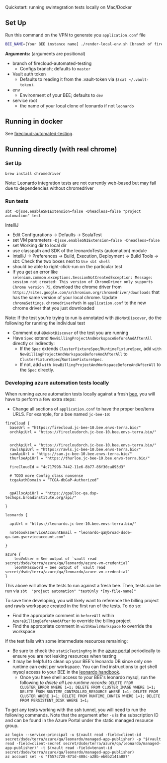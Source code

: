 Quickstart: running swintegration tests locally on Mac/Docker 

## Set Up

Run this command on the VPN to generate you `application.conf` file
```bash
BEE_NAME=[Your BEE instance name] ./render-local-env.sh [branch of firecloud-automated-testing] [vault token] [env] [service root]
```

**Arguments:** (arguments are positional)

* branch of firecloud-automated-testing
	* Configs branch; defaults to `master`
* Vault auth token
	* Defaults to reading it from the .vault-token via `$(cat ~/.vault-token)`.
* env
	* Environment of your BEE; defaults to `dev`
* service root
	* the name of your local clone of leonardo if not `leonardo`



## Running in docker

See [firecloud-automated-testing](https://github.com/broadinstitute/firecloud-automated-testing).


## Running directly (with real chrome)

### Set Up

```
brew install chromedriver
```

Note: Leonardo integration tests are not currently web-based but may fail due to dependencies without chromedriver
	
### Run tests

`sbt -Djsse.enableSNIExtension=false -Dheadless=false "project automation" test`

IntelliJ
- Edit Configurations -> Defaults -> ScalaTest
- set VM parameters `-Djsse.enableSNIExtension=false -Dheadless=false`
- set Working dir to local dir
- use classpath and SDK of the leonardoTests (automation) module
- IntelliJ -> Preferences -> Build, Execution, Deployment -> Build Tools -> sbt: Check the two boxes next to `Use sbt shell`
- should be able to right-click-run on the particular test
- If you get an error like `selenium.common.exceptions.SessionNotCreatedException: Message: session not created: This version of ChromeDriver only supports Chrome version 75`,
download the chrome driver from `https://sites.google.com/a/chromium.org/chromedriver/downloads` that has the same version of your local chrome. Update `chromeSettings.chromedriverPath`
in `application.conf` to the new chrome driver that you just downloaded

Note: If the test you're trying to run is annotated with `@DoNotDiscover`, do the following for running the individual test
- Comment out `@DoNotDiscover` of the test you are running
- Have `Spec` extend `NewBillingProjectAndWorkspaceBeforeAndAfterAll` directly or indirectly:
	- If the `Spec` extends `ClusterFixtureSpec`/`RuntimeFixtureSpec`, add `with NewBillingProjectAndWorkspaceBeforeAndAfterAll` to `ClusterFixtureSpec`/`RuntimeFixtureSpec`. 
	- If not, add `with NewBillingProjectAndWorkspaceBeforeAndAfterAll` to the `Spec` directly.

### Developing azure automation tests locally

When running azure automation tests locally against a fresh [bee](https://broadworkbench.atlassian.net/wiki/spaces/IA/pages/2839576631/How+to+BEE), you will have to perform a few extra steps:

- Change all sections of `application.conf` to have the proper bee/terra URLS. For example, for a bee named `jc-bee-10`:
```
fireCloud {
  baseUrl = "https://firecloud.jc-bee-10.bee.envs-terra.bio/"
  orchApiUrl = "https://firecloudorch.jc-bee-10.bee.envs-terra.bio/"


  orchApiUrl = "https://firecloudorch.jc-bee-10.bee.envs-terra.bio/"
  rawlsApiUrl = "https://rawls.jc-bee-10.bee.envs-terra.bio/"
  samApiUrl = "https://sam.jc-bee-10.bee.envs-terra.bio/"
  thurloeApiUrl = "https://thurloe.jc-bee-10.bee.envs-terra.bio/"

  fireCloudId = "4c717998-7442-11e6-8b77-86f30ca893d3"

  # TODO more Config class nonsense
  tcgaAuthDomain = “TCGA-dbGaP-Authorized”


  gpAllocApiUrl = "https://gpalloc-qa.dsp-techops.broadinstitute.org/api/"

}

leonardo {

  apiUrl = "https://leonardo.jc-bee-10.bee.envs-terra.bio/"

  notebooksServiceAccountEmail = "leonardo-qa@broad-dsde-qa.iam.gserviceaccount.com"

}

azure {
	leoVmUser = See output of `vault read secret/dsde/terra/azure/qa/leonardo/azure-vm-credential`
	leoVmPassword = See output of `vault read secret/dsde/terra/azure/qa/leonardo/azure-vm-credential`
}
```

This above will allow the tests to run against a fresh bee. Then, tests can be run via `sbt  "project automation" "testOnly *[my-file-name]"`

To save time developing, you will likely want to reference the billing project and rawls workspace created in the first run of the tests.
To do so:
- Find the appropriate comment in `beforeAll` within `AzureBillingBeforeAndAfter` to override the billing project
- Find the appropriate comment in `withRawlsWorkspace` to override the workspace

If the test fails with some intermediate resources remaining:
- Be sure to check the `staticTestingMrg` in the [azure portal](https://portal.azure.com/#@azure.dev.envs-terra.bio/resource/subscriptions/f557c728-871d-408c-a28b-eb6b2141a087/resourceGroups/staticTestingMrg/overview) periodically to ensure you are not leaking resources when testing
- It may be helpful to clean up your BEE's leonardo DB since only one runtime can exist per workspace. You can find instructions to get shell mysql access to your BEE in the [leonardo handbook](https://broadworkbench.atlassian.net/wiki/spaces/IA/pages/2839576631/How+to+BEE#Connecting-to-your-BEE%E2%80%99s-databases).
  - Once you have shell access to your BEE's leonardo mysql, run the following *to delete all Leo runtime records*: `DELETE FROM CLUSTER_ERROR WHERE 1=1; DELETE FROM CLUSTER_IMAGE WHERE 1=1; DELETE FROM RUNTIME_CONTROLLED_RESOURCE WHERE 1=1; DELETE FROM CLUSTER WHERE 1=1; DELETE FROM RUNTIME_CONFIG WHERE 1=1; DELETE FROM PERSISTENT_DISK WHERE 1=1;`

To get any tests working with the ssh tunnel, you will need to run the following commands. Note that the argument after `-s` is the subscription ID and can be found in the Azure Portal under the static managed resource group.
```
az login --service-principal -u $(vault read -field=client-id secret/dsde/terra/azure/qa/leonardo/managed-app-publisher) -p "$(vault read -field=client-secret secret/dsde/terra/azure/qa/leonardo/managed-app-publisher)" -t $(vault read -field=tenant-id secret/dsde/terra/azure/qa/leonardo/managed-app-publisher)
az account set -s "f557c728-871d-408c-a28b-eb6b2141a087"
```
